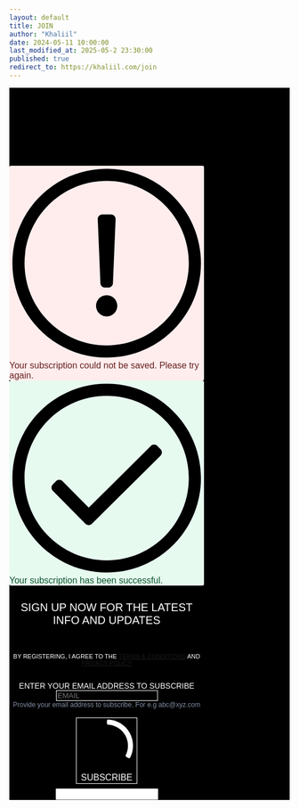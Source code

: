 ```yaml
---
layout: default
title: JOIN
author: "Khaliil"
date: 2024-05-11 10:00:00
last_modified_at: 2025-05-2 23:30:00
published: true
redirect_to: https://khaliil.com/join
---
```



<div class="sib-form" style="text-align:center; background-color:#000;padding-top:140px;">
  <div id="sib-form-container" class="sib-form-container">
    <div id="error-message" class="sib-form-message-panel" style="font-size:16px; text-align:left; font-family:Helvetica, sans-serif; color:#661d1d; background-color:#ffeded; border-radius:3px; border-color:#ff4949;max-width:350px;">
      <div class="sib-form-message-panel__text sib-form-message-panel__text--center">
        <svg viewBox="0 0 512 512" class="sib-icon sib-notification__icon">
          <path d="M256 40c118.621 0 216 96.075 216 216 0 119.291-96.61 216-216 216-119.244 0-216-96.562-216-216 0-119.203 96.602-216 216-216m0-32C119.043 8 8 119.083 8 256c0 136.997 111.043 248 248 248s248-111.003 248-248C504 119.083 392.957 8 256 8zm-11.49 120h22.979c6.823 0 12.274 5.682 11.99 12.5l-7 168c-.268 6.428-5.556 11.5-11.99 11.5h-8.979c-6.433 0-11.722-5.073-11.99-11.5l-7-168c-.283-6.818 5.167-12.5 11.99-12.5zM256 340c-15.464 0-28 12.536-28 28s12.536 28 28 28 28-12.536 28-28-12.536-28-28-28z" />
        </svg>
        <span class="sib-form-message-panel__inner-text">
                          Your subscription could not be saved. Please try again.
                      </span>
      </div>
    </div>
    <div></div>
    <div id="success-message" class="sib-form-message-panel" style="font-size:16px; text-align:left; font-family:Helvetica, sans-serif; color:#085229; background-color:#e7faf0; border-radius:3px; border-color:#13ce66;max-width:350px;">
      <div class="sib-form-message-panel__text sib-form-message-panel__text--center">
        <svg viewBox="0 0 512 512" class="sib-icon sib-notification__icon">
          <path d="M256 8C119.033 8 8 119.033 8 256s111.033 248 248 248 248-111.033 248-248S392.967 8 256 8zm0 464c-118.664 0-216-96.055-216-216 0-118.663 96.055-216 216-216 118.664 0 216 96.055 216 216 0 118.663-96.055 216-216 216zm141.63-274.961L217.15 376.071c-4.705 4.667-12.303 4.637-16.97-.068l-85.878-86.572c-4.667-4.705-4.637-12.303.068-16.97l8.52-8.451c4.705-4.667 12.303-4.637 16.97.068l68.976 69.533 163.441-162.13c4.705-4.667 12.303-4.637 16.97.068l8.451 8.52c4.668 4.705 4.637 12.303-.068 16.97z" />
        </svg>
        <span class="sib-form-message-panel__inner-text">
                          Your subscription has been successful.
                      </span>
      </div>
    </div>
    <div></div>
    <div id="sib-container" class="sib-container--medium sib-container--vertical" style="text-align:center; background-color:rgba(0,0,0,1); max-width:350px; border-width:0px; border-color:#C0CCD9; border-style:solid; direction:ltr">
      <form id="sib-form" method="POST" action="https://sibforms.com/serve/MUIFAOzJQzWPuS6mtam2dw9w2nIPrGUmAD8yCEfXx82DPEfMFh28Ba4REA5en-dfPIiPuqITvhH8783yOs63-a6HLrYueKLF2pECTWOfZCDkeFBSq6glIEu9Gafxty7CUEQQMkFST9x7NqOrS373o6OJasocHvetCM1j2NM5oy4pOS-oh3FMaaVtE4TwiB8HWiJLrHCJTCelGtlX" data-type="subscription">
        <div style="padding: 8px 0;">
            <div class="sib-form-block" style="font-size:20px; text-align:center; font-family:'BB Manual Mono Regular', Arial, sans-serif; font-weight:100; color:#fff; background-color:transparent;">
                <p>SIGN UP NOW FOR THE LATEST INFO AND UPDATES</p>
          </div>
        </div>
        <div style="padding: 8px 0;">
            <div class="sib-form-block" style="font-size:11px; text-align:center; font-family:'BB Manual Mono Regular', Arial, sans-serif; color:#fff; background-color:transparent;">            <div class="sib-text-form-block">
              <p>BY REGISTERING, I AGREE TO THE <a href="https://khaliil.com/terms-conditions" target="_blank">TERMS &amp; CONDITIONS</a> AND <a href="https://khaliil.com/privacy-policy" target="_blank">PRIVACY POLICY</a></p>
            </div>
          </div>
        </div>
        <div style="padding: 8px 0;">
          <div class="sib-input sib-form-block">
            <div class="form__entry entry_block">
              <div class="form__label-row ">
                <label class="entry__label" style="text-align:left; font-family:'BB Manual Mono Regular', Arial, sans-serif; font-size:14px; font-weight:300; color:#fff; text-transform:uppercase; margin-top:40px;" for="EMAIL" data-required="*">Enter your email address to subscribe</label>
                <div class="entry__field" style="background-color:#000; border-radius:0;border:none;outline: none;">
                    <input class="input" style="color:#fff; font-family:'BB Manual Mono Regular', Arial, sans-serif; background:#000; border:1px solid #fff; outline:none; border-radius:0;" type="text" id="EMAIL" name="EMAIL" autocomplete="off" placeholder="EMAIL" data-required="true" required />
                </div>
              </div>
              <label class="entry__error entry__error--primary" style="font-size:16px; font-family:'BB Manual Mono Regular', Arial, sans-serif; text-align:left; color:#661d1d; background-color:#ffeded; border-radius:3px; border-color:#ff4949;"></label>
              <label class="entry__specification" style="font-size:12px; text-align:left; font-family:Helvetica, sans-serif; color:#8390A4; text-align:left">
                Provide your email address to subscribe. For e.g abc@xyz.com
              </label>
            </div>
          </div>
        </div>
        <div style="padding: 8px 0;">
          <div class="sib-form-block" style="text-align: center">
            <button class="sib-form-block__button sib-form-block__button-with-loader hovered" style="font-size:16px; touch-action:manipulation; font-family:'BB Manual Mono Regular', Arial, sans-serif; text-align:center; color:#fff; background:transparent; border:1px solid #fff; border-radius:0; font-weight:300;" form="sib-form" type="submit">              <svg class="icon clickable__icon progress-indicator__icon sib-hide-loader-icon" viewBox="0 0 512 512" fill="white">
                <path d="M460.116 373.846l-20.823-12.022c-5.541-3.199-7.54-10.159-4.663-15.874 30.137-59.886 28.343-131.652-5.386-189.946-33.641-58.394-94.896-95.833-161.827-99.676C261.028 55.961 256 50.751 256 44.352V20.309c0-6.904 5.808-12.337 12.703-11.982 83.556 4.306 160.163 50.864 202.11 123.677 42.063 72.696 44.079 162.316 6.031 236.832-3.14 6.148-10.75 8.461-16.728 5.01z" />
              </svg>
              SUBSCRIBE
            </button>
          </div>
        </div>
        <input type="text" name="email_address_check" value="" class="input--hidden">
        <input type="hidden" name="locale" value="en">
      </form>
    </div>
  </div>
</div>